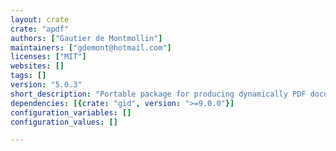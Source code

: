 ```yaml
---
layout: crate
crate: "apdf"
authors: ["Gautier de Montmollin"]
maintainers: ["gdemont@hotmail.com"]
licenses: ["MIT"]
websites: []
tags: []
version: "5.0.3"
short_description: "Portable package for producing dynamically PDF documents"
dependencies: [{crate: "gid", version: ">=9.0.0"}]
configuration_variables: []
configuration_values: []

---
```



